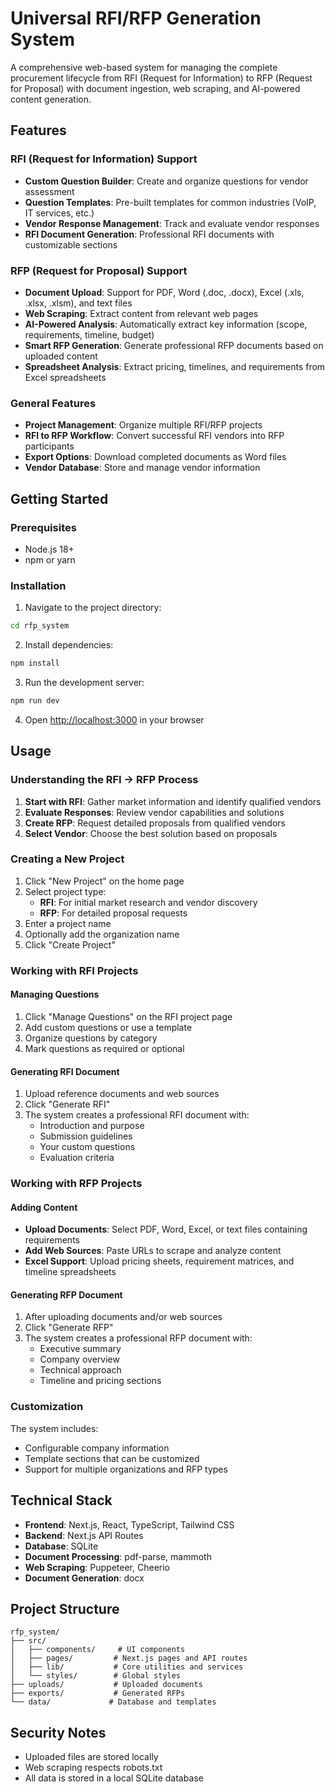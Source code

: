 # Universal RFI/RFP Generation System

A comprehensive web-based system for managing the complete procurement lifecycle from RFI (Request for Information) to RFP (Request for Proposal) with document ingestion, web scraping, and AI-powered content generation.

## Features

### RFI (Request for Information) Support
- **Custom Question Builder**: Create and organize questions for vendor assessment
- **Question Templates**: Pre-built templates for common industries (VoIP, IT services, etc.)
- **Vendor Response Management**: Track and evaluate vendor responses
- **RFI Document Generation**: Professional RFI documents with customizable sections

### RFP (Request for Proposal) Support  
- **Document Upload**: Support for PDF, Word (.doc, .docx), Excel (.xls, .xlsx, .xlsm), and text files
- **Web Scraping**: Extract content from relevant web pages
- **AI-Powered Analysis**: Automatically extract key information (scope, requirements, timeline, budget)
- **Smart RFP Generation**: Generate professional RFP documents based on uploaded content
- **Spreadsheet Analysis**: Extract pricing, timelines, and requirements from Excel spreadsheets

### General Features
- **Project Management**: Organize multiple RFI/RFP projects
- **RFI to RFP Workflow**: Convert successful RFI vendors into RFP participants
- **Export Options**: Download completed documents as Word files
- **Vendor Database**: Store and manage vendor information

## Getting Started

### Prerequisites

- Node.js 18+ 
- npm or yarn

### Installation

1. Navigate to the project directory:
```bash
cd rfp_system
```

2. Install dependencies:
```bash
npm install
```

3. Run the development server:
```bash
npm run dev
```

4. Open [http://localhost:3000](http://localhost:3000) in your browser

## Usage

### Understanding the RFI → RFP Process

1. **Start with RFI**: Gather market information and identify qualified vendors
2. **Evaluate Responses**: Review vendor capabilities and solutions
3. **Create RFP**: Request detailed proposals from qualified vendors
4. **Select Vendor**: Choose the best solution based on proposals

### Creating a New Project

1. Click "New Project" on the home page
2. Select project type:
   - **RFI**: For initial market research and vendor discovery
   - **RFP**: For detailed proposal requests
3. Enter a project name
4. Optionally add the organization name
5. Click "Create Project"

### Working with RFI Projects

#### Managing Questions
1. Click "Manage Questions" on the RFI project page
2. Add custom questions or use a template
3. Organize questions by category
4. Mark questions as required or optional

#### Generating RFI Document
1. Upload reference documents and web sources
2. Click "Generate RFI"
3. The system creates a professional RFI document with:
   - Introduction and purpose
   - Submission guidelines
   - Your custom questions
   - Evaluation criteria

### Working with RFP Projects

#### Adding Content
- **Upload Documents**: Select PDF, Word, Excel, or text files containing requirements
- **Add Web Sources**: Paste URLs to scrape and analyze content
- **Excel Support**: Upload pricing sheets, requirement matrices, and timeline spreadsheets

#### Generating RFP Document
1. After uploading documents and/or web sources
2. Click "Generate RFP"
3. The system creates a professional RFP document with:
   - Executive summary
   - Company overview
   - Technical approach
   - Timeline and pricing sections

### Customization

The system includes:
- Configurable company information
- Template sections that can be customized
- Support for multiple organizations and RFP types

## Technical Stack

- **Frontend**: Next.js, React, TypeScript, Tailwind CSS
- **Backend**: Next.js API Routes
- **Database**: SQLite
- **Document Processing**: pdf-parse, mammoth
- **Web Scraping**: Puppeteer, Cheerio
- **Document Generation**: docx

## Project Structure

```
rfp_system/
├── src/
│   ├── components/     # UI components
│   ├── pages/         # Next.js pages and API routes
│   ├── lib/           # Core utilities and services
│   └── styles/        # Global styles
├── uploads/           # Uploaded documents
├── exports/           # Generated RFPs
└── data/             # Database and templates
```

## Security Notes

- Uploaded files are stored locally
- Web scraping respects robots.txt
- All data is stored in a local SQLite database